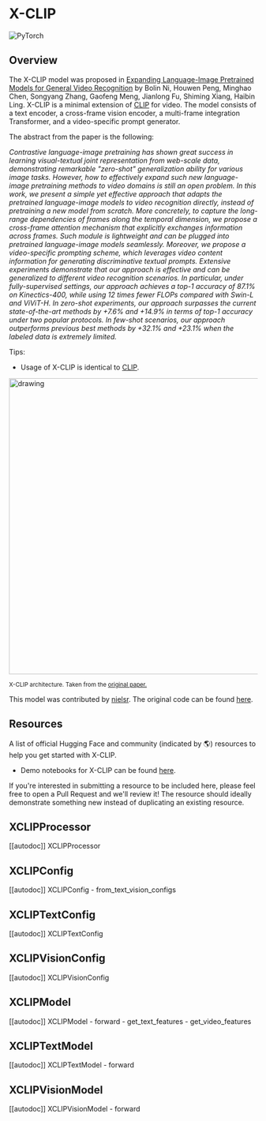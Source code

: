 <!--Copyright 2022 The HuggingFace Team. All rights reserved.

Licensed under the Apache License, Version 2.0 (the "License"); you may not use this file except in compliance with
the License. You may obtain a copy of the License at

http://www.apache.org/licenses/LICENSE-2.0

Unless required by applicable law or agreed to in writing, software distributed under the License is distributed on
an "AS IS" BASIS, WITHOUT WARRANTIES OR CONDITIONS OF ANY KIND, either express or implied. See the License for the
specific language governing permissions and limitations under the License.

⚠️ Note that this file is in Markdown but contain specific syntax for our doc-builder (similar to MDX) that may not be
rendered properly in your Markdown viewer.

-->

# X-CLIP

<img alt="PyTorch" src="https://img.shields.io/badge/PyTorch-DE3412?style=flat&logo=pytorch&logoColor=white">

## Overview

The X-CLIP model was proposed in [Expanding Language-Image Pretrained Models for General Video Recognition](https://arxiv.org/abs/2208.02816) by Bolin Ni, Houwen Peng, Minghao Chen, Songyang Zhang, Gaofeng Meng, Jianlong Fu, Shiming Xiang, Haibin Ling.
X-CLIP is a minimal extension of [CLIP](clip) for video. The model consists of a text encoder, a cross-frame vision encoder, a multi-frame integration Transformer, and a video-specific prompt generator.

The abstract from the paper is the following:

*Contrastive language-image pretraining has shown great success in learning visual-textual joint representation from web-scale data, demonstrating remarkable "zero-shot" generalization ability for various image tasks. However, how to effectively expand such new language-image pretraining methods to video domains is still an open problem. In this work, we present a simple yet effective approach that adapts the pretrained language-image models to video recognition directly, instead of pretraining a new model from scratch. More concretely, to capture the long-range dependencies of frames along the temporal dimension, we propose a cross-frame attention mechanism that explicitly exchanges information across frames. Such module is lightweight and can be plugged into pretrained language-image models seamlessly. Moreover, we propose a video-specific prompting scheme, which leverages video content information for generating discriminative textual prompts. Extensive experiments demonstrate that our approach is effective and can be generalized to different video recognition scenarios. In particular, under fully-supervised settings, our approach achieves a top-1 accuracy of 87.1% on Kinectics-400, while using 12 times fewer FLOPs compared with Swin-L and ViViT-H. In zero-shot experiments, our approach surpasses the current state-of-the-art methods by +7.6% and +14.9% in terms of top-1 accuracy under two popular protocols. In few-shot scenarios, our approach outperforms previous best methods by +32.1% and +23.1% when the labeled data is extremely limited.*

Tips:

- Usage of X-CLIP is identical to [CLIP](clip).

<img src="https://huggingface.co/datasets/huggingface/documentation-images/resolve/main/transformers/model_doc/xclip_architecture.png"
alt="drawing" width="600"/>

<small> X-CLIP architecture. Taken from the <a href="https://arxiv.org/abs/2208.02816">original paper.</a> </small>

This model was contributed by [nielsr](https://huggingface.co/nielsr).
The original code can be found [here](https://github.com/microsoft/VideoX/tree/master/X-CLIP).

## Resources

A list of official Hugging Face and community (indicated by 🌎) resources to help you get started with X-CLIP.

- Demo notebooks for X-CLIP can be found [here](https://github.com/NielsRogge/Transformers-Tutorials/tree/master/X-CLIP).

If you're interested in submitting a resource to be included here, please feel free to open a Pull Request and we'll review it! The resource should ideally demonstrate something new instead of duplicating an existing resource.

## XCLIPProcessor

[[autodoc]] XCLIPProcessor

## XCLIPConfig

[[autodoc]] XCLIPConfig
    - from_text_vision_configs

## XCLIPTextConfig

[[autodoc]] XCLIPTextConfig

## XCLIPVisionConfig

[[autodoc]] XCLIPVisionConfig

## XCLIPModel

[[autodoc]] XCLIPModel
    - forward
    - get_text_features
    - get_video_features

## XCLIPTextModel

[[autodoc]] XCLIPTextModel
    - forward

## XCLIPVisionModel

[[autodoc]] XCLIPVisionModel
    - forward
